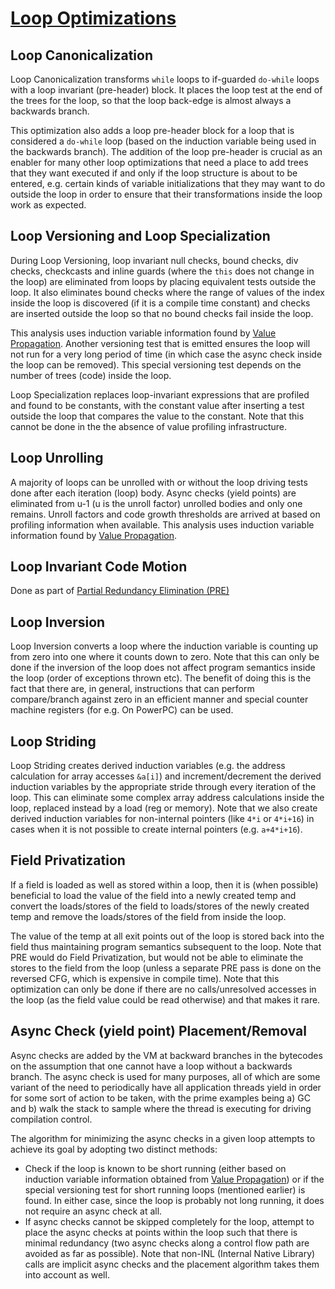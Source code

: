<!--
Copyright (c) 2022, 2022 IBM Corp. and others

This program and the accompanying materials are made available under
the terms of the Eclipse Public License 2.0 which accompanies this
distribution and is available at https://www.eclipse.org/legal/epl-2.0/
or the Apache License, Version 2.0 which accompanies this distribution and
is available at https://www.apache.org/licenses/LICENSE-2.0.

This Source Code may also be made available under the following
Secondary Licenses when the conditions for such availability set
forth in the Eclipse Public License, v. 2.0 are satisfied: GNU
General Public License, version 2 with the GNU Classpath
Exception [1] and GNU General Public License, version 2 with the
OpenJDK Assembly Exception [2].

[1] https://www.gnu.org/software/classpath/license.html
[2] https://openjdk.org/legal/assembly-exception.html

SPDX-License-Identifier: EPL-2.0 OR Apache-2.0 OR GPL-2.0 WITH Classpath-exception-2.0 OR LicenseRef-GPL-2.0 WITH Assembly-exception
-->

# [Loop Optimizations](https://github.com/eclipse/omr/blob/master/doc/compiler/optimizer/IntroLoopOptimizations.md)

## Loop Canonicalization
Loop Canonicalization transforms `while` loops to if-guarded `do-while` loops
with a loop invariant (pre-header) block. It places the loop test at the end
of the trees for the loop, so that the loop back-edge is almost always a
backwards branch.

This optimization also adds a loop pre-header block for a loop that is considered
a `do-while` loop (based on the induction variable being used in the backwards branch).
The addition of the loop pre-header is crucial as an enabler for many other loop
optimizations that need a place to add trees that they want executed if and only if
the loop structure is about to be entered, e.g. certain kinds of variable initializations
that they may want to do outside the loop in order to ensure that their transformations
inside the loop work as expected.

## Loop Versioning and Loop Specialization
During Loop Versioning, loop invariant null checks, bound checks, div checks,
checkcasts and inline guards (where the `this` does not change in the loop)
are eliminated from loops by placing equivalent tests outside the loop. It
also eliminates bound checks where the range of values of the index inside
the loop is discovered (if it is a compile time constant) and checks are
inserted outside the loop so that no bound checks fail inside the loop.

This analysis uses induction variable information found by [Value Propagation](https://github.com/eclipse/omr/blob/master/doc/compiler/optimizer/ValuePropagation.md).
Another versioning test that is emitted ensures the loop will not run for a
very long period of time (in which case the async check inside the loop can
be removed). This special versioning test depends on the number of trees
(code) inside the loop.

Loop Specialization replaces loop-invariant expressions that are profiled
and found to be constants, with the constant value after inserting a test
outside the loop that compares the value to the constant. Note that this
cannot be done in the the absence of value profiling infrastructure.

## Loop Unrolling
A majority of loops can be unrolled with or without the loop driving
tests done after each iteration (loop) body. Async checks (yield points)
are eliminated from u-1 (u is the unroll factor) unrolled bodies and only
one remains. Unroll factors and code growth thresholds are arrived at based
on profiling information when available.
This analysis uses induction variable information found by [Value Propagation](https://github.com/eclipse/omr/blob/master/doc/compiler/optimizer/ValuePropagation.md).

## Loop Invariant Code Motion
Done as part of [Partial Redundancy Elimination (PRE)](optimizer/GlobalOptimizationsSummary.md)

## Loop Inversion
Loop Inversion converts a loop where the induction variable is counting up
from zero into one where it counts down to zero. Note that this can only be
done if the inversion of the loop does not affect program semantics inside
the loop (order of exceptions thrown etc). The benefit of doing this is the
fact that there are, in general, instructions that can perform compare/branch
against zero in an efficient manner and special counter machine registers
(for e.g. On PowerPC) can be used.

## Loop Striding
Loop Striding creates derived induction variables (e.g. the address calculation
for array accesses `&a[i]`) and increment/decrement the derived induction
variables by the appropriate stride through every iteration of the loop.
This can eliminate some complex array address calculations inside the loop,
replaced instead by a load (reg or memory). Note that we also create derived
induction variables for non-internal pointers (like `4*i` or `4*i+16`) in
cases when it is not possible to create internal pointers (e.g. `a+4*i+16`).

## Field Privatization
If a field is loaded as well as stored within a loop, then it is (when
possible) beneficial to load the value of the field into a newly created
temp and convert the loads/stores of the field to loads/stores of the newly
created temp and remove the loads/stores of the field from inside the loop.

The value of the temp at all exit points out of the loop is stored back into
the field thus maintaining program semantics subsequent to the loop. Note
that PRE would do Field Privatization, but would not be able to eliminate
the stores to the field from the loop (unless a separate PRE pass is done
on the reversed CFG, which is expensive in compile time). Note that this
optimization can only be done if there are no calls/unresolved accesses in
the loop (as the field value could be read otherwise) and that makes it
rare.

## Async Check (yield point) Placement/Removal
Async checks are added by the VM at backward branches in the bytecodes on the
assumption that one cannot have a loop without a backwards branch. The async check
is used for many purposes, all of which are some variant of the need to
periodically have all application threads yield in order for some sort of action
to be taken, with the prime examples being a) GC and b) walk the stack to sample
where the thread is executing for driving compilation control.

The algorithm for minimizing the async checks in a given loop attempts to
achieve its goal by adopting two distinct methods:

- Check if the loop is known to be short running (either based on induction
variable information obtained from [Value Propagation](https://github.com/eclipse/omr/blob/master/doc/compiler/optimizer/ValuePropagation.md))
or if the special versioning test for short running loops (mentioned earlier)
is found. In either case, since the loop is probably not long running, it does
not require an async check at all.
- If async checks cannot be skipped completely for the loop, attempt to place
the async checks at points within the loop such that there is minimal redundancy
(two async checks along a control flow path are avoided as far as possible).
Note that non-INL (Internal Native Library) calls are implicit async checks
and the placement algorithm takes them into account as well.
